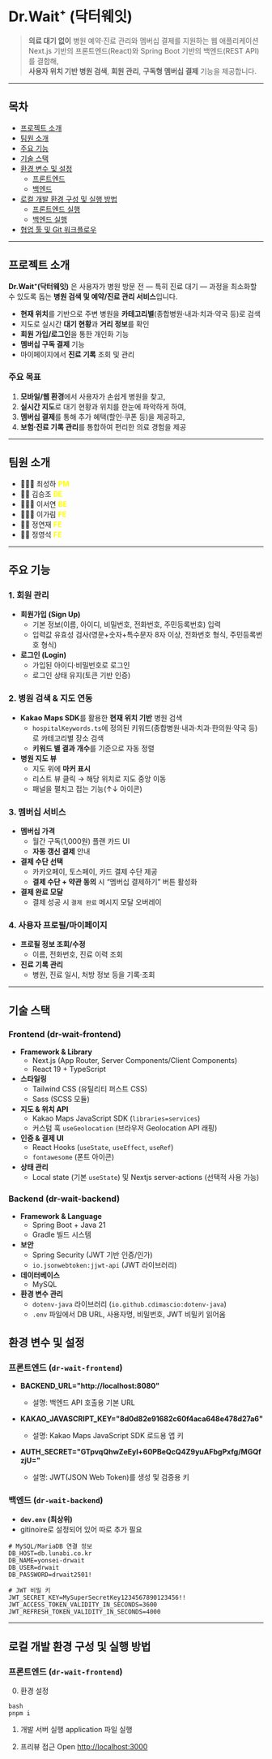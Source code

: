 # Dr.Wait⁺ (닥터웨잇)

> **의료 대기 없이** 병원 예약·진료 관리와 멤버십 결제를 지원하는 웹 애플리케이션  
> Next.js 기반의 프론트엔드(React)와 Spring Boot 기반의 백엔드(REST API)를 결합해,  
> **사용자 위치 기반 병원 검색**, **회원 관리**, **구독형 멤버십 결제** 기능을 제공합니다.

---

## 목차

- [프로젝트 소개](#프로젝트-소개)
- [팀원 소개](#팀원-소개)  
- [주요 기능](#주요-기능)  
- [기술 스택](#기술-스택)  
- [환경 변수 및 설정](#환경-변수-및-설정)  
  - [프론트엔드](#프론트엔드)  
  - [백엔드](#백엔드)  
- [로컬 개발 환경 구성 및 실행 방법](#로컬-개발-환경-구성-및-실행-방법)  
  - [프론트엔드 실행](#프론트엔드-실행)  
  - [백엔드 실행](#백엔드-실행)  
- [협업 툴 및 Git 워크플로우](#협업-툴-및-git-워크플로우)  

---

## 프로젝트 소개

**Dr.Wait⁺(닥터웨잇)** 은 사용자가 병원 방문 전 — 특히 진료 대기 — 과정을 최소화할 수 있도록 돕는 **병원 검색 및 예약/진료 관리 서비스**입니다.  
- **현재 위치**를 기반으로 주변 병원을 **카테고리별**(종합병원·내과·치과·약국 등)로 검색  
- 지도로 실시간 **대기 현황**과 **거리 정보**를 확인  
- **회원 가입/로그인**을 통한 개인화 기능  
- **멤버십 구독 결제** 기능  
- 마이페이지에서 **진료 기록** 조회 및 관리  

### 주요 목표
1. **모바일/웹 환경**에서 사용자가 손쉽게 병원을 찾고,  
2. **실시간 지도**로 대기 현황과 위치를 한눈에 파악하게 하여,  
3. **멤버십 결제**를 통해 추가 혜택(할인·쿠폰 등)을 제공하고,  
4. **보험·진료 기록 관리**를 통합하여 편리한 의료 경험을 제공

---

## 팀원 소개
- 💁🏻‍♀️ 최성하 <strong style="color : yellow;">PM</strong>
- 💁🏻 김승조 <strong style="color : yellow;">BE</strong>
- 💁🏻‍♀️ 이서연 <strong style="color : yellow;">BE</strong>
- 💁🏻‍♀️ 이가림 <strong style="color : yellow;">FE</strong>
- 💁🏻 정연재 <strong style="color : yellow;">FE</strong>
- 💁🏻 정영석 <strong style="color : yellow;">FE</strong>

---

## 주요 기능

### 1. 회원 관리
- **회원가입 (Sign Up)**  
  - 기본 정보(이름, 아이디, 비밀번호, 전화번호, 주민등록번호) 입력  
  - 입력값 유효성 검사(영문+숫자+특수문자 8자 이상, 전화번호 형식, 주민등록번호 형식)  
- **로그인 (Login)**  
  - 가입된 아이디·비밀번호로 로그인  
  - 로그인 상태 유지(토큰 기반 인증)

### 2. 병원 검색 & 지도 연동
- **Kakao Maps SDK**를 활용한 **현재 위치 기반** 병원 검색  
  - `hospitalKeywords.ts`에 정의된 키워드(종합병원·내과·치과·한의원·약국 등)로 카테고리별 장소 검색  
  - **키워드 별 결과 개수**를 기준으로 자동 정렬  
- **병원 지도 뷰**  
  - 지도 위에 **마커 표시**  
  - 리스트 뷰 클릭 → 해당 위치로 지도 중앙 이동  
  - 패널을 펼치고 접는 기능(↑↓ 아이콘)

### 3. 멤버십 서비스 
- **멤버십 가격**  
  - 월간 구독(1,000원) 플랜 카드 UI  
  - **자동 갱신 결제** 안내  
- **결제 수단 선택**  
  - 카카오페이, 토스페이, 카드 결제 수단 제공  
  - **결제 수단 + 약관 동의** 시 “멤버십 결제하기” 버튼 활성화  
- **결제 완료 모달**  
  - 결제 성공 시 `결제 완료` 메시지 모달 오버레이

### 4. 사용자 프로필/마이페이지
- **프로필 정보 조회/수정**  
  - 이름, 전화번호, 진료 이력 조회  
- **진료 기록 관리**  
  - 병원, 진료 일시, 처방 정보 등을 기록·조회

---

## 기술 스택

### Frontend (dr-wait-frontend)
- **Framework & Library**  
  - Next.js (App Router, Server Components/Client Components)  
  - React 19 + TypeScript  
- **스타일링**  
  - Tailwind CSS (유틸리티 퍼스트 CSS)  
  - Sass (SCSS 모듈)  
- **지도 & 위치 API**  
  - Kakao Maps JavaScript SDK (`libraries=services`)  
  - 커스텀 훅 `useGeolocation` (브라우저 Geolocation API 래핑)  
- **인증 & 결제 UI**  
  - React Hooks (`useState`, `useEffect`, `useRef`)  
  - `fontawesome` (폰트 아이콘)  
- **상태 관리**  
  - Local state (기본 `useState`) 및 Nextjs server-actions (선택적 사용 가능)  

### Backend (dr-wait-backend)
- **Framework & Language**  
  - Spring Boot + Java 21 
  - Gradle 빌드 시스템  
- **보안**  
  - Spring Security (JWT 기반 인증/인가)  
  - `io.jsonwebtoken:jjwt-api` (JWT 라이브러리)  
- **데이터베이스**  
  - MySQL
- **환경 변수 관리**  
  - `dotenv-java` 라이브러리 (`io.github.cdimascio:dotenv-java`)  
  - `.env` 파일에서 DB URL, 사용자명, 비밀번호, JWT 비밀키 읽어옴  

## 환경 변수 및 설정

### 프론트엔드 (`dr-wait-frontend`)
- **BACKEND_URL="http://localhost:8080"**  
  - 설명: 백엔드 API 호출용 기본 URL

- **KAKAO_JAVASCRIPT_KEY="8d0d82e91682c60f4aca648e478d27a6"**  
  - 설명: Kakao Maps JavaScript SDK 로드용 앱 키  

- **AUTH_SECRET="GTpvqQhwZeEyl+60PBeQcQ4Z9yuAFbgPxfg/MGQfzjU="**  
  - 설명: JWT(JSON Web Token)를 생성 및 검증용 키

### 백엔드 (`dr-wait-backend`)
- **`dev.env` (최상위)** 
- gitinoire로 설정되어 있어 따로 추가 필요

```
# MySQL/MariaDB 연결 정보
DB_HOST=db.lunabi.co.kr
DB_NAME=yonsei-drwait
DB_USER=drwait
DB_PASSWORD=drwait2501!

# JWT 비밀 키
JWT_SECRET_KEY=MySuperSecretKey1234567890123456!!
JWT_ACCESS_TOKEN_VALIDITY_IN_SECONDS=3600
JWT_REFRESH_TOKEN_VALIDITY_IN_SECONDS=4000
```
---

## 로컬 개발 환경 구성 및 실행 방법

### 프론트엔드 (`dr-wait-frontend`)
0. 환경 설정
```
bash
pnpm i
```

1. 개발 서버 실행
application 파일 실행

2. 프리뷰 접근
Open [http://localhost:3000](http://localhost:3000)
